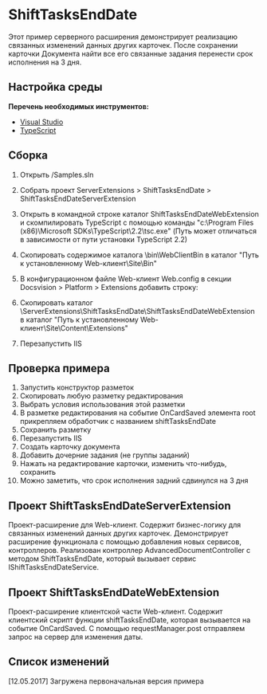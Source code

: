 # ShiftTasksEndDate

Этот пример серверного расширения демонстрирует реализацию связанных изменений данных других карточек.
После сохранении карточки Документа найти все его связанные задания перенести срок исполнения на 3 дня.

## Настройка среды

**Перечень необходимых инструментов:** 
* [Visual Studio](https://www.visualstudio.com)
* [TypeScript](https://www.typescriptlang.org)

## Сборка

1. Открыть /Samples.sln
2. Собрать проект ServerExtensions > ShiftTasksEndDate > ShiftTasksEndDateServerExtension
3. Открыть в командной строке каталог ShiftTasksEndDateWebExtension и скомпилировать TypeScript с помощью команды
"c:\Program Files (x86)\Microsoft SDKs\TypeScript\2.2\tsc.exe" (Путь может отличаться в зависимости от пути установки TypeScript 2.2)
4. Скопировать содержимое каталога \bin\WebClientBin в каталог "Путь к установленному Web-клиент\Site\Bin"
5. В конфигурационном файле Web-клиент Web.config в секции Docsvision > Platform > Extensions добавить строку:

	 <Extension TypeName="ShiftTasksEndDateServerExtension.LayoutWebClientExtension, ShiftTasksEndDateServerExtension" Target="WebClient"/>
	 
6. Скопировать каталог \ServerExtensions\ShiftTasksEndDate\ShiftTasksEndDateWebExtension в каталог "Путь к установленному Web-клиент\Site\Content\Extensions"
7. Перезапустить IIS

## Проверка примера

1. Запустить конструктор разметок
2. Скопировать любую разметку редактирования
3. Выбрать условия использования этой разметки
4. В разметке редактирования на событие OnCardSaved элемента root прикрепляем обработчик с названием shiftTasksEndDate 
5. Сохранить разметку
6. Перезапустить IIS
7. Создать карточку документа
8. Добавить дочерние задания (не группы заданий)
9. Нажать на редактирование карточки, изменить что-нибудь, сохранить
10. Можно заметить, что срок исполнения задний сдвинулся на 3 дня


## Проект ShiftTasksEndDateServerExtension

Проект-расширение для Web-клиент. Содержит бизнес-логику для связанных изменений данных других карточек.
Демонстрирует расширение функционала с помощью добавления новых сервисов, контроллеров.
Реализован контроллер AdvancedDocumentController с методом ShiftTasksEndDate, который вызывает сервис IShiftTasksEndDateService.

## Проект ShiftTasksEndDateWebExtension

Проект-расширение клиентской части Web-клиент. Содержит клиентский скрипт функции shiftTasksEndDate, которая вызывается на событие OnCardSaved.
С помощью requestManager.post отправляем запрос на сервер для изменения даты.

## Список изменений

[12.05.2017] Загружена первоначальная версия примера

